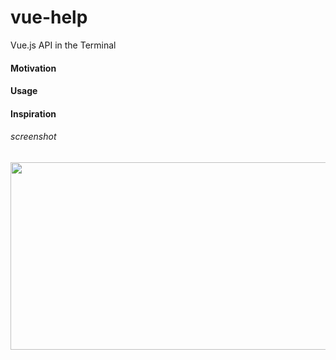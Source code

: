 # vue-help

Vue.js API in the Terminal

#### Motivation

#### Usage

#### Inspiration

###### screenshot
<img
    src="https://github.com/p-adams/vue-help/blob/master/assets/screen-shot.png"
    height="300" width="800"/>
